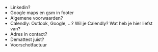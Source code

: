 - Linkedin?
- Google maps en gsm in footer
- Algemene voorwaarden?
- Calendly: Outlook, Google, ...? Wil je Calendly? Wat heb je hier liefst van?
- Adres in contact?
- Demattest juist?
- Voorschotfactuur
